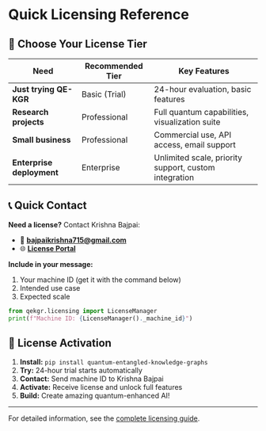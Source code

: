 # Quick Licensing Reference

## 🎯 Choose Your License Tier

| Need | Recommended Tier | Key Features |
|------|------------------|--------------|
| **Just trying QE-KGR** | Basic (Trial) | 24-hour evaluation, basic features |
| **Research projects** | Professional | Full quantum capabilities, visualization suite |
| **Small business** | Professional | Commercial use, API access, email support |
| **Enterprise deployment** | Enterprise | Unlimited scale, priority support, custom integration |

## 📞 Quick Contact

**Need a license?** Contact Krishna Bajpai:

- 📧 **bajpaikrishna715@gmail.com**
- 🌐 **[License Portal](https://krish567366.github.io/license-server/)**

**Include in your message:**
1. Your machine ID (get it with the command below)
2. Intended use case
3. Expected scale

```python
from qekgr.licensing import LicenseManager
print(f"Machine ID: {LicenseManager()._machine_id}")
```

## 🚀 License Activation

1. **Install:** `pip install quantum-entangled-knowledge-graphs`
2. **Try:** 24-hour trial starts automatically
3. **Contact:** Send machine ID to Krishna Bajpai
4. **Activate:** Receive license and unlock full features
5. **Build:** Create amazing quantum-enhanced AI!

---

For detailed information, see the [complete licensing guide](licensing.md).
